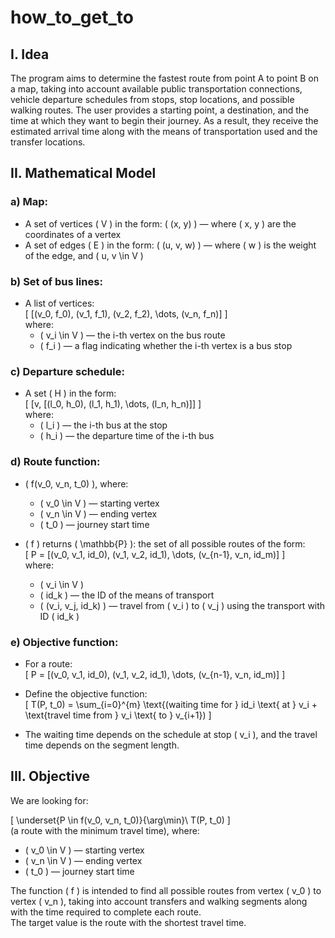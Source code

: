 # how_to_get_to

## I. Idea

The program aims to determine the fastest route from point A to point B on a map, taking into account available public transportation connections, vehicle departure schedules from stops, stop locations, and possible walking routes. The user provides a starting point, a destination, and the time at which they want to begin their journey. As a result, they receive the estimated arrival time along with the means of transportation used and the transfer locations.

## II. Mathematical Model

### a) Map:

- A set of vertices \( V \) in the form: \( (x, y) \) — where \( x, y \) are the coordinates of a vertex  
- A set of edges \( E \) in the form: \( (u, v, w) \) — where \( w \) is the weight of the edge, and \( u, v \in V \)

### b) Set of bus lines:

- A list of vertices:  
  \[
  [(v_0, f_0), (v_1, f_1), (v_2, f_2), \dots, (v_n, f_n)]
  \]  
  where:  
  - \( v_i \in V \) — the i-th vertex on the bus route  
  - \( f_i \) — a flag indicating whether the i-th vertex is a bus stop

### c) Departure schedule:

- A set \( H \) in the form:  
  \[
  [v, [(l_0, h_0), (l_1, h_1), \dots, (l_n, h_n)]]
  \]  
  where:  
  - \( l_i \) — the i-th bus at the stop  
  - \( h_i \) — the departure time of the i-th bus

### d) Route function:

- \( f(v_0, v_n, t_0) \), where:  
  - \( v_0 \in V \) — starting vertex  
  - \( v_n \in V \) — ending vertex  
  - \( t_0 \) — journey start time

- \( f \) returns \( \mathbb{P} \): the set of all possible routes of the form:  
  \[
  P = [(v_0, v_1, id_0), (v_1, v_2, id_1), \dots, (v_{n-1}, v_n, id_m)]
  \]  
  where:  
  - \( v_i \in V \)  
  - \( id_k \) — the ID of the means of transport  
  - \( (v_i, v_j, id_k) \) — travel from \( v_i \) to \( v_j \) using the transport with ID \( id_k \)

### e) Objective function:

- For a route:  
  \[
  P = [(v_0, v_1, id_0), (v_1, v_2, id_1), \dots, (v_{n-1}, v_n, id_m)]
  \]

- Define the objective function:  
  \[
  T(P, t_0) = \sum_{i=0}^{m} \text{(waiting time for } id_i \text{ at } v_i + \text{travel time from } v_i \text{ to } v_{i+1})
  \]

- The waiting time depends on the schedule at stop \( v_i \), and the travel time depends on the segment length.

## III. Objective

We are looking for:

\[
\underset{P \in f(v_0, v_n, t_0)}{\arg\min}\ T(P, t_0)
\]  
(a route with the minimum travel time), where:

- \( v_0 \in V \) — starting vertex  
- \( v_n \in V \) — ending vertex  
- \( t_0 \) — journey start time  

The function \( f \) is intended to find all possible routes from vertex \( v_0 \) to vertex \( v_n \), taking into account transfers and walking segments along with the time required to complete each route.  
The target value is the route with the shortest travel time.
